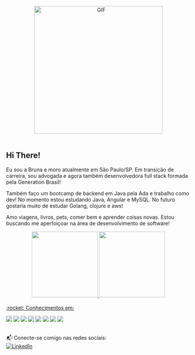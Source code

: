 <div align="center">
<img align="center" height="350px" width="350px" alt="GIF" src="https://i.giphy.com/l44Qqz6gO6JiVV3pu.gif"/>
 </div>
<br />

## Hi There!

<p>Eu sou a Bruna e moro atualmente em São Paulo/SP. Em transição de carreira, sou advogada e agora também desenvolvedora full stack formada pela Generation Brasil!</p>
<p>Também faço um bootcamp de backend em Java pela Ada e trabalho como dev! No momento estou estudando Java, Angular e MySQL. No futuro gostaria muito de estudar Golang, clojure e aws!</p> 
<p>Amo viagens, livros, pets, comer bem e aprender coisas novas. Estou buscando me aperfoiçoar na área de desenvolvimento de software!</p>

<div align="center">
  <a href="https://github.com/Brumidori">
  <img height="180em" src="https://github-readme-stats.vercel.app/api?username=Brumidori&show_icons=true&theme=dracula&include_all_commits=true&count_private=true"/>
  <img height="180em" src="https://github-readme-stats.vercel.app/api/top-langs/?username=Brumidori&layout=compact&langs_count=7&theme=dracula"/>
</div>
  
<br>
:rocket: Conhecimentos em: <br>

<a src="https://www.javascript.com/"><img src="https://img.icons8.com/color/48/000000/javascript.png"/></a>
<a src="https://visualstudio.microsoft.com/"><img src="https://img.icons8.com/color/48/000000/visual-studio.png"/></a>
<a src="https://github.com/"><img src="https://img.icons8.com/color/48/000000/github--v1.png"/></a>
<a src="https://www.w3schools.com/css/"><img src="https://img.icons8.com/color/48/000000/css3.png"/></a>
<a src="https://www.w3schools.com/html/"><img src="https://img.icons8.com/color/48/000000/html-5.png"/></a>
<a src="https://www.java.com/pt-BR/"><img src="https://icons.iconarchive.com/icons/tatice/cristal-intense/48/Java-icon.png"/></a>
<a src="https://spring.io/projects/spring-boot"><img src="https://a.fsdn.com/allura/mirror/spring-boot/icon?1605202581"/></a>
<a src="https://www.mysql.com/"><img src="https://icons.iconarchive.com/icons/papirus-team/papirus-apps/48/mysql-workbench-icon.png"/></a>
<br><br>
  
📬 Conecte-se comigo nas redes sociais: <br>
[![LinkedIn](https://icons.iconarchive.com/icons/alecive/flatwoken/48/Apps-Linkedin-icon.png "quan-le-5932b8160")](https://www.linkedin.com/in/bruna-midori-yassuda/)


<!---
Brumidori/Brumidori is a ✨ special ✨ repository because its `README.md` (this file) appears on your GitHub profile.
You can click the Preview link to take a look at your changes.

- 👋 Hi, I’m @Brumidori
- 👀 I’m interested in travel, different food, books, videogame
- 🌱 I’m currently learning Java, CSS, HTML
- 💞️ I’m looking for a job as dev junior
- 📫 My e-mail: brunamidoriyy@yahoo.com.br
--->
